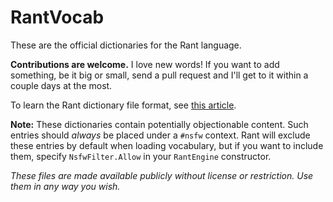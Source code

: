 RantVocab
=========

These are the official dictionaries for the Rant language.

**Contributions are welcome.** I love new words! If you want to add something, be it big or small, send a pull request and I'll get to it within a couple days at the most.

To learn the Rant dictionary file format, see [this article](http://github.com/TheBerkin/Rant/wiki/Dictionary-format).

**Note:** These dictionaries contain potentially objectionable content. Such entries should *always* be placed under a `#nsfw` context. Rant will exclude these entries by default when loading vocabulary, but if you want to include them, specify `NsfwFilter.Allow` in your `RantEngine` constructor.

*These files are made available publicly without license or restriction. Use them in any way you wish.*
